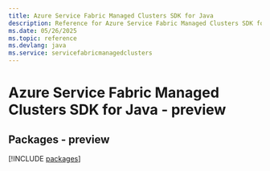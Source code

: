 ```yaml
---
title: Azure Service Fabric Managed Clusters SDK for Java
description: Reference for Azure Service Fabric Managed Clusters SDK for Java
ms.date: 05/26/2025
ms.topic: reference
ms.devlang: java
ms.service: servicefabricmanagedclusters
---
```

# Azure Service Fabric Managed Clusters SDK for Java - preview
## Packages - preview
[!INCLUDE [packages](service-fabric-managed-clusters-index.md)]